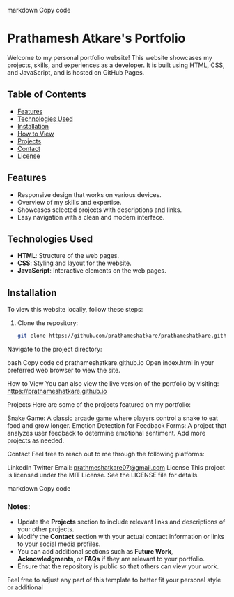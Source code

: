 markdown
Copy code
# Prathamesh Atkare's Portfolio

Welcome to my personal portfolio website! This website showcases my projects, skills, and experiences as a developer. It is built using HTML, CSS, and JavaScript, and is hosted on GitHub Pages.

## Table of Contents

- [Features](#features)
- [Technologies Used](#technologies-used)
- [Installation](#installation)
- [How to View](#how-to-view)
- [Projects](#projects)
- [Contact](#contact)
- [License](#license)

## Features

- Responsive design that works on various devices.
- Overview of my skills and expertise.
- Showcases selected projects with descriptions and links.
- Easy navigation with a clean and modern interface.

## Technologies Used

- **HTML**: Structure of the web pages.
- **CSS**: Styling and layout for the website.
- **JavaScript**: Interactive elements on the web pages.

## Installation

To view this website locally, follow these steps:

1. Clone the repository:
   ```bash
   git clone https://github.com/prathameshatkare/prathameshatkare.github.io.git
Navigate to the project directory:

bash
Copy code
cd prathameshatkare.github.io
Open index.html in your preferred web browser to view the site.

How to View
You can also view the live version of the portfolio by visiting: https://prathameshatkare.github.io

Projects
Here are some of the projects featured on my portfolio:

Snake Game: A classic arcade game where players control a snake to eat food and grow longer.
Emotion Detection for Feedback Forms: A project that analyzes user feedback to determine emotional sentiment.
Add more projects as needed.

Contact
Feel free to reach out to me through the following platforms:

LinkedIn
Twitter
Email: prathmeshatkare07@gmail.com
License
This project is licensed under the MIT License. See the LICENSE file for details.

markdown
Copy code

### Notes:
- Update the **Projects** section to include relevant links and descriptions of your other projects.
- Modify the **Contact** section with your actual contact information or links to your social media profiles.
- You can add additional sections such as **Future Work**, **Acknowledgments**, or **FAQs** if they are relevant to your portfolio.
- Ensure that the repository is public so that others can view your work.

Feel free to adjust any part of this template to better fit your personal style or additional 
